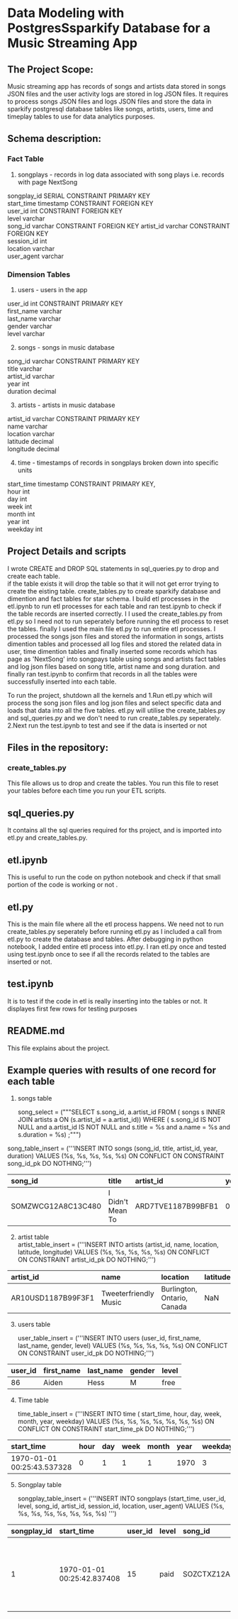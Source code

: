# Data Modeling with PostgresSsparkify Database for a Music Streaming App  

## The Project Scope:

Music streaming app has records of songs and artists data stored in songs JSON files and the user activity logs are stored in log JSON files. It requires to process songs JSON files and logs JSON files and store the data in sparkify postgresql database tables like songs, artists, users, time and timeplay tables to use for data analytics purposes. 

## Schema description:   

### Fact Table   

1. songplays - records in log data associated with song plays i.e. records with page NextSong   

songplay_id SERIAL CONSTRAINT PRIMARY KEY   
start_time timestamp CONSTRAINT FOREIGN KEY  
user_id int CONSTRAINT FOREIGN KEY  
level varchar   
song_id varchar CONSTRAINT FOREIGN KEY 
artist_id varchar CONSTRAINT FOREIGN KEY  
session_id int   
location varchar   
user_agent varchar 

### Dimension Tables   

1. users - users in the app   

  user_id int CONSTRAINT PRIMARY KEY   
  first_name varchar   
  last_name varchar   
  gender varchar   
  level varchar 


2. songs - songs in music database   

  song_id varchar CONSTRAINT PRIMARY KEY   
  title varchar   
  artist_id varchar   
  year int   
  duration decimal   

3. artists - artists in music database   

  artist_id varchar CONSTRAINT PRIMARY KEY   
  name varchar   
  location varchar   
  latitude decimal   
  longitude decimal   

4. time - timestamps of records in songplays broken down into specific units

  start_time timestamp CONSTRAINT PRIMARY KEY,   
  hour int   
  day int   
  week int   
  month int   
  year int   
  weekday int 


## Project Details and scripts

I wrote  CREATE and DROP SQL statements in sql_queries.py to drop and create each table.   
if the table exists it will drop the table so that it will not get error trying to create the eisting table.
create_tables.py to create sparkify database and dimention and fact tables for star schema.
I build etl processes in the etl.ipynb to run etl processes for each table and ran test.ipynb to check if the table records are inserted correctly. I I used the create_tables.py from etl.py so I need not to run seperately before running the etl process to reset the tables. 
finally I used the main file etl.py to run entire etl processes. I processed the songs json files and stored the information in songs, artists dimention tables and processed all log files and stored the related data in user, time dimention tables and finally inserted some records which has page as 'NextSong' into songpays table using songs and artists fact tables and log json files based on song title, artist name and song duration. and finally ran test.ipynb to confirm that records in all the tables were successfully inserted into each table. 
 
 To run the project, shutdown all the kernels and 
1.Run etl.py which will process the song json files and log json files and select specific data and loads that data into all the five tables. etl.py will utilise the create_tables.py and sql_queries.py and we don't need to run create_tables.py seperately.
2.Next run the test.ipynb to test and see if the data is inserted or not


## Files in the repository:   

### create_tables.py  
This file allows us to drop and create the tables. You run this file to reset your tables before each time you run your ETL scripts.   
## sql_queries.py   
It contains all the sql queries required for ths project, and is imported into etl.py and create_tables.py.
## etl.ipynb   
This is useful to run the code on python notebook and check if that small portion of the code is working or not .
## etl.py   
This is the main file  where all the etl process happens. We need not to run create_tables.py seperately before running etl.py as I included a call from etl.py to create the database and tables. After debugging in python notebook, I added entire etl process into etl.py. I ran etl.py once and tested using test.ipynb once to see if all the records related to the tables are inserted or not.
## test.ipynb   
It is to test if the code in etl is really inserting into the tables or not. It displayes first few rows for testing purposes
## README.md   
This file explains about the project.

## Example queries with results of one record for each table

1. songs table   
   
   song_select = ("""SELECT s.song_id, a.artist_id
                  FROM ( songs s 
                         INNER JOIN artists a 
                         ON (s.artist_id = a.artist_id)) 
                         WHERE ( s.song_id IS NOT NULL
                         and a.artist_id IS NOT NULL
                         and s.title = %s
                         and a.name = %s
                         and s.duration = %s) ;""") 


song_table_insert = ('''INSERT INTO songs (song_id, title, artist_id, year, duration) VALUES (%s, %s, %s, %s, %s) ON CONFLICT ON CONSTRAINT song_id_pk 
                        DO NOTHING;''')

|song_id                |title                   |artist_id               |year      |duration    |   
|:----------------------|:-----------------------|:-----------------------|:---------|:-----------| 
|SOMZWCG12A8C13C480     |I Didn't Mean To        |ARD7TVE1187B99BFB1      |0         |218.93179   |

2. artist table   
    artist_table_insert = ('''INSERT INTO artists (artist_id, name, location, latitude, longitude) VALUES (%s, %s, %s, %s, %s) ON CONFLICT  
                              ON  CONSTRAINT artist_id_pk DO NOTHING;''')

|artist_id              |name                    |location                    |latitude           |longitude      |   
|:----------------------|:-----------------------|:-----------------------    |:---------         |:-----------   | 
|AR10USD1187B99F3F1     |Tweeterfriendly Music   |Burlington, Ontario, Canada |NaN                |NaN            |
        

3. users table   

    user_table_insert = ('''INSERT INTO users (user_id, first_name, last_name, gender, level) VALUES (%s, %s, %s, %s, %s) ON CONFLICT ON CONSTRAINT                                 user_id_pk DO NOTHING;''')

|user_id                | first_name              |last_name                |gender            |level          |
|:----------------------|:----------------------- |:----------------------- |:---------        |:-----------   | 
|86                     | Aiden                   |Hess                     |M                 |free           |   

4. Time table   

   time_table_insert = ('''INSERT INTO time ( start_time, hour, day, week, month, year, weekday) VALUES (%s, %s, %s, %s, %s, %s, %s) ON CONFLICT ON                                 CONSTRAINT start_time_pk 
                            DO NOTHING;''') 
   
|start_time                     |hour           |day            |week       |month      |year     |weekday    |
|:----------------------        |:--------------|:--------------|:---------  |:-------  |:--------|:----------|   
|1970-01-01 00:25:43.537328     |0              |1              |1           |1         |1970     |3          |   

5. Songplay table   


    songplay_table_insert = ('''INSERT INTO songplays (start_time, user_id, level, song_id,
                            artist_id, session_id, location, user_agent) 
                            VALUES (%s, %s, %s, %s, %s, %s, %s, %s) ''')
                            

|songplay_id|start_time                 |user_id|level |song_id            |artist_id         |session_id|location                |user_agent                          |
|:--------- |:--------------            |:------|:---- |:-------           |:--------         |:---------|------------            |-----------                         |   
|1          |1970-01-01 00:25:42.837408 |15     |paid  |SOZCTXZ12AB0182364 |AR5KOSW1187FB35FF4|818       |Chicago-Naperville-Elgin,<br> IL-IN-WI|"Mozilla/5.0 (X11; Linux x86_64)<br> AppleWebKit/537.36 (KHTML, like Gecko)<br> Ubuntu Chromium/36.0.1985.125 <br>Chrome/36.0.1985.125 Safari/537.36"



